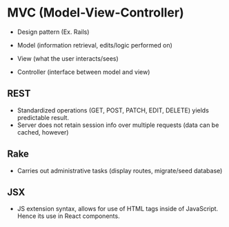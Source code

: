 # MVC (Model-View-Controller)
- Design pattern (Ex. Rails)

- Model (information retrieval, edits/logic performed on)
- View (what the user interacts/sees)
- Controller (interface between model and view)

## REST
- Standardized operations (GET, POST, PATCH, EDIT, DELETE) yields predictable result.
- Server does not retain session info over multiple requests (data can be cached, however)

## Rake
- Carries out administrative tasks (display routes, migrate/seed database)

## JSX
- JS extension syntax, allows for use of HTML tags inside of JavaScript. Hence its use in React components.
